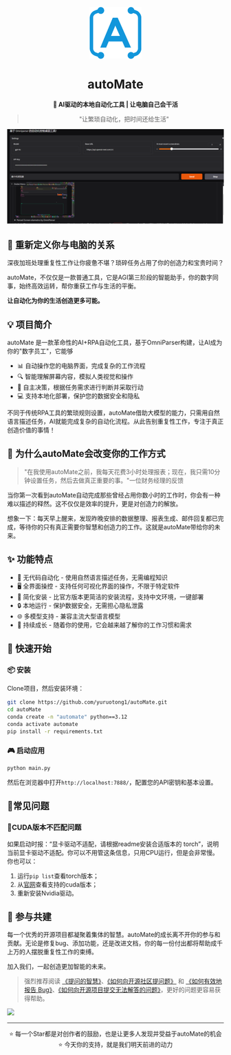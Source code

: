 <div align="center"><a name="readme-top"></a>

<img src="./resources/logo.png" width="120" height="120" alt="autoMate logo">
<h1>autoMate</h1>
<p><b>🤖 AI驱动的本地自动化工具 | 让电脑自己会干活</b></p>

>"让繁琐自动化，把时间还给生活"

![](./resources/autoMate.png)


</div>

## 💫 重新定义你与电脑的关系

深夜加班处理重复性工作让你疲惫不堪？琐碎任务占用了你的创造力和宝贵时间？

autoMate，不仅仅是一款普通工具，它是AGI第三阶段的智能助手，你的数字同事，始终高效运转，帮你重获工作与生活的平衡。


**让自动化为你的生活创造更多可能。**


## 💡 项目简介
autoMate 是一款革命性的AI+RPA自动化工具，基于OmniParser构建，让AI成为你的"数字员工"，它能够

- 📊 自动操作您的电脑界面，完成复杂的工作流程
- 🔍 智能理解屏幕内容，模拟人类视觉和操作
- 🧠 自主决策，根据任务需求进行判断并采取行动
- 💻 支持本地化部署，保护您的数据安全和隐私

不同于传统RPA工具的繁琐规则设置，autoMate借助大模型的能力，只需用自然语言描述任务，AI就能完成复杂的自动化流程。从此告别重复性工作，专注于真正创造价值的事情！

## 🌟 为什么autoMate会改变你的工作方式

> "在我使用autoMate之前，我每天花费3小时处理报表；现在，我只需10分钟设置任务，然后去做真正重要的事。"一位财务经理的反馈

当你第一次看到autoMate自动完成那些曾经占用你数小时的工作时，你会有一种难以描述的释然。这不仅仅是效率的提升，更是对创造力的解放。

想象一下：每天早上醒来，发现昨晚安排的数据整理、报表生成、邮件回复都已完成，等待你的只有真正需要你智慧和创造力的工作。这就是autoMate带给你的未来。

## ✨ 功能特点

- 🔮 无代码自动化 - 使用自然语言描述任务，无需编程知识
- 🖥️ 全界面操控 - 支持任何可视化界面的操作，不限于特定软件
- 🚅 简化安装 - 比官方版本更简洁的安装流程，支持中文环境，一键部署
- 🔒 本地运行 - 保护数据安全，无需担心隐私泄露
- 🌐 多模型支持 - 兼容主流大型语言模型
- 💎 持续成长 - 随着你的使用，它会越来越了解你的工作习惯和需求

## 🚀 快速开始

### 📦 安装
Clone项目，然后安装环境：

```bash
git clone https://github.com/yuruotong1/autoMate.git
cd autoMate
conda create -n "automate" python==3.12
conda activate automate
pip install -r requirements.txt
```
### 🎮 启动应用

```bash
python main.py
```
然后在浏览器中打开`http://localhost:7888/`，配置您的API密钥和基本设置。


## 📝常见问题

### 🔧CUDA版本不匹配问题
如果启动时报：“显卡驱动不适配，请根据readme安装合适版本的 torch”，说明当前显卡驱动不适配。你可以不用管这条信息，只用CPU运行，但是会非常慢。你也可以：

1. 运行`pip list`查看torch版本；
2. 从[官网](https://pytorch.org/get-started/locally/)查看支持的cuda版本；
3. 重新安装Nvidia驱动。


## 🤝 参与共建

每一个优秀的开源项目都凝聚着集体的智慧。autoMate的成长离不开你的参与和贡献。无论是修复bug、添加功能，还是改进文档，你的每一份付出都将帮助成千上万的人摆脱重复性工作的束缚。

加入我们，一起创造更加智能的未来。

> 强烈推荐阅读 [《提问的智慧》](https://github.com/ryanhanwu/How-To-Ask-Questions-The-Smart-Way)、[《如何向开源社区提问题》](https://github.com/seajs/seajs/issues/545) 和 [《如何有效地报告 Bug》](http://www.chiark.greenend.org.uk/%7Esgtatham/bugs-cn.html)、[《如何向开源项目提交无法解答的问题》](https://zhuanlan.zhihu.com/p/25795393)，更好的问题更容易获得帮助。

<a href="https://github.com/yuruotong1/autoMate/graphs/contributors">
  <img src="https://contrib.rocks/image?repo=yuruotong1/autoMate" />
</a>

---

<div align="center">
⭐ 每一个Star都是对创作者的鼓励，也是让更多人发现并受益于autoMate的机会 ⭐
今天你的支持，就是我们明天前进的动力
</div>